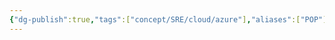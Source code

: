 ```yaml
---
{"dg-publish":true,"tags":["concept/SRE/cloud/azure"],"aliases":["POP"],"ms-learn-url":"https://learn.microsoft.com/en-us/azure/frontdoor/edge-locations-by-region","permalink":"/concepts/azure-front-door-point-of-presence-locations/","dgPassFrontmatter":true}
---
```



